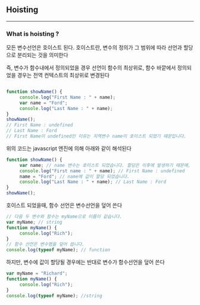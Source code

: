 ## Hoisting
---


### What is hoisting ?

모든 변수선언은 호이스트 된다. 호이스트란, 변수의 정의가 그 범위에 따라 선언과 할당으로 분리되는 것을 의미한다

즉, 변수가 함수내에서 정의되었을 경우 선언이 함수의 최상위로, 함수 바깥에서 정의되었을 경우는 전역 컨텍스트의 최상위로 변경된다

```javascript

function showName() {
     console.log("First Name : " + name);
     var name = "Ford";
     console.log("Last Name : " + name);
}
showName();
// First Name : undefined
// Last Name : Ford
// First Name이 undefined인 이유는 지역변수 name이 호이스트 되었기 때문입니다.

```

위의 코드는 javascript 엔진에 의해 아래와 같이 해석된다

```javascript
function showName() {
     var name; // name 변수는 호이스트 되었습니다. 할당은 이후에 발생하기 때문에, 이 시점에 name의 값은 undefined 입니다.
     console.log("First name : " + name); // First Name : undefined
     name = "Ford"; // name에 값이 할당 되었습니다.
     console.log("Last Name : " + name); // Last Name : Ford
}
showName();
```

호이스트 되었을때, 함수 선언은 변수선언을 덮어 쓴다

```javascript
// 다음 두 변수와 함수는 myName으로 이름이 같습니다.
var myName; // string
function myName() {
     console.log("Rich");
}
// 함수 선언은 변수명을 덮어 씁니다.
console.log(typeof myName); // function
```

하지만, 변수에 값이 할당될 경우에는 반대로 변수가 함수선언을 덮어 쓴다

```javascript
var myName = "Richard";
function myName() {
     console.log("Rich");
}
console.log(typeof myName); //string
```
